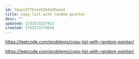 ```yaml
---
id: 7quyx2f76voz52b4od5ewu2
title: copy list with random pointer
desc: ""
updated: 1733573157913
created: 1733572274034
---
```



https://leetcode.com/problems/copy-list-with-random-pointer/



https://leetcode.com/problems/copy-list-with-random-pointer/